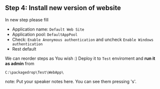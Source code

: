 ## Step 4:  Install new version of website

In new step please fill

- Application name: `Default Web Site`
- Application pool: `DefaultAppPool`
- Check: `Enable Anonymous authentication` and uncheck `Enable Windows authentication`
- Rest default

We can reorder steps as You wish :)
Deploy it to `Test` enviroment and **run it as admin** from 
```
C:\packagedrop\Test\WebApp\
```

note:
    Put your speaker notes here.
    You can see them pressing 's'.
